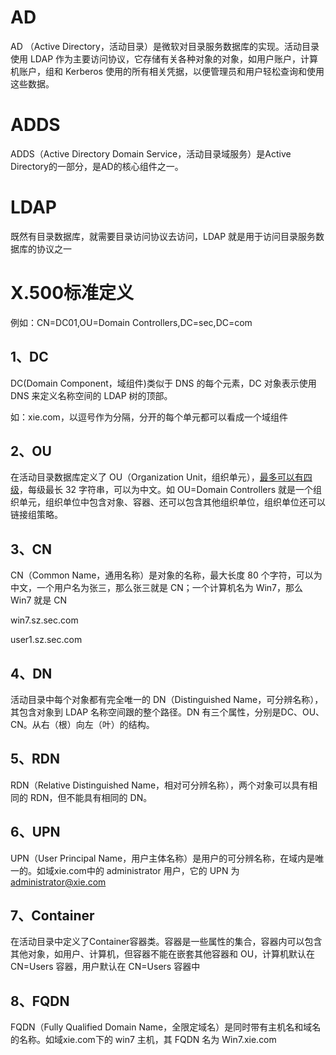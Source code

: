 # AD
AD （Active Directory，活动目录）是微软对目录服务数据库的实现。活动目录使用 LDAP 作为主要访问协议，它存储有关各种对象的对象，如用户账户，计算机账户，组和 Kerberos 使用的所有相关凭据，以便管理员和用户轻松查询和使用这些数据。

# ADDS
ADDS（Active Directory Domain Service，活动目录域服务）是Active Directory的一部分，是AD的核心组件之一。

# LDAP
既然有目录数据库，就需要目录访问协议去访问，LDAP 就是用于访问目录服务数据库的协议之一

# X.500标准定义
例如：CN=DC01,OU=Domain Controllers,DC=sec,DC=com

## 1、DC
DC(Domain Component，域组件)类似于 DNS 的每个元素，DC 对象表示使用 DNS 来定义名称空间的 LDAP 树的顶部。

如：xie.com，以逗号作为分隔，分开的每个单元都可以看成一个域组件

## 2、OU
在活动目录数据库定义了 OU（Organization Unit，组织单元），<u>最多可以有四级</u>，每级最长 32 字符串，可以为中文。如 OU=Domain Controllers 就是一个组织单元，组织单位中包含对象、容器、还可以包含其他组织单位，组织单位还可以链接组策略。

## 3、CN
CN（Common Name，通用名称）是对象的名称，最大长度 80 个字符，可以为中文，一个用户名为张三，那么张三就是 CN；一个计算机名为 Win7，那么 Win7 就是 CN

win7.sz.sec.com

user1.sz.sec.com

## 4、DN
活动目录中每个对象都有完全唯一的 DN（Distinguished Name，可分辨名称），其包含对象到 LDAP 名称空间跟的整个路径。DN 有三个属性，分别是DC、OU、CN。从右（根）向左（叶）的结构。

## 5、RDN
RDN（Relative Distinguished Name，相对可分辨名称），两个对象可以具有相同的 RDN，但不能具有相同的 DN。

## 6、UPN
UPN（User Principal Name，用户主体名称）是用户的可分辨名称，在域内是唯一的。如域xie.com中的 administrator 用户，它的 UPN 为 administrator@xie.com

## 7、Container
在活动目录中定义了Container容器类。容器是一些属性的集合，容器内可以包含其他对象，如用户、计算机，但容器不能在嵌套其他容器和 OU，计算机默认在 CN=Users 容器，用户默认在 CN=Users 容器中

## 8、FQDN
FQDN（Fully Qualified Domain Name，全限定域名）是同时带有主机名和域名的名称。如域xie.com下的 win7 主机，其 FQDN 名为 Win7.xie.com